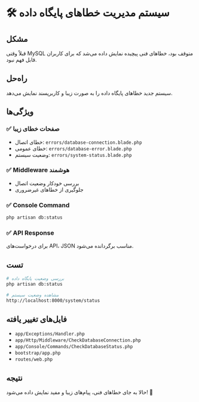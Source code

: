 # 🛠️ سیستم مدیریت خطاهای پایگاه داده

## مشکل
قبلاً وقتی MySQL متوقف بود، خطاهای فنی پیچیده نمایش داده می‌شد که برای کاربران قابل فهم نبود.

## راه‌حل
سیستم جدید خطاهای پایگاه داده را به صورت زیبا و کاربرپسند نمایش می‌دهد.

## ویژگی‌ها

### ✅ صفحات خطای زیبا
- خطای اتصال: `errors/database-connection.blade.php`
- خطای عمومی: `errors/database-error.blade.php`
- وضعیت سیستم: `errors/system-status.blade.php`

### ✅ Middleware هوشمند
- بررسی خودکار وضعیت اتصال
- جلوگیری از خطاهای غیرضروری

### ✅ Console Command
```bash
php artisan db:status
```

### ✅ API Response
برای درخواست‌های API، JSON مناسب برگردانده می‌شود.

## تست
```bash
# بررسی وضعیت پایگاه داده
php artisan db:status

# مشاهده وضعیت سیستم
http://localhost:8000/system/status
```

## فایل‌های تغییر یافته
- `app/Exceptions/Handler.php`
- `app/Http/Middleware/CheckDatabaseConnection.php`
- `app/Console/Commands/CheckDatabaseStatus.php`
- `bootstrap/app.php`
- `routes/web.php`

## نتیجه
حالا به جای خطاهای فنی، پیام‌های زیبا و مفید نمایش داده می‌شود! 🎉 